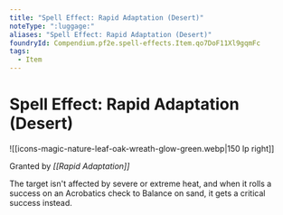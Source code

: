 ```yaml
---
title: "Spell Effect: Rapid Adaptation (Desert)"
noteType: ":luggage:"
aliases: "Spell Effect: Rapid Adaptation (Desert)"
foundryId: Compendium.pf2e.spell-effects.Item.qo7DoF11Xl9gqmFc
tags:
  - Item
---
```


# Spell Effect: Rapid Adaptation (Desert)
![[icons-magic-nature-leaf-oak-wreath-glow-green.webp|150 lp right]]

Granted by _[[Rapid Adaptation]]_

The target isn't affected by severe or extreme heat, and when it rolls a success on an Acrobatics check to Balance on sand, it gets a critical success instead.
